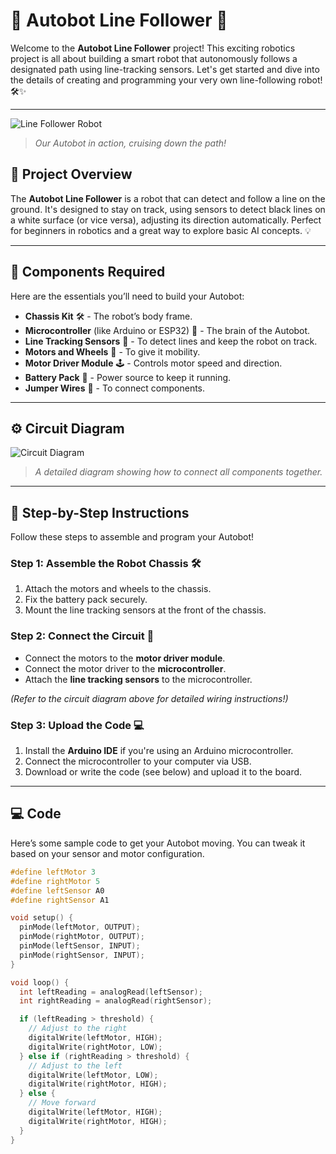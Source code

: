 # 🚗 Autobot Line Follower 🤖

Welcome to the **Autobot Line Follower** project! This exciting robotics project is all about building a smart robot that autonomously follows a designated path using line-tracking sensors. Let's get started and dive into the details of creating and programming your very own line-following robot! 🛠️✨

---

![Line Follower Robot](https://user-images.githubusercontent.com/example/path-to-image.gif)
> *Our Autobot in action, cruising down the path!*

## 📜 Project Overview

The **Autobot Line Follower** is a robot that can detect and follow a line on the ground. It's designed to stay on track, using sensors to detect black lines on a white surface (or vice versa), adjusting its direction automatically. Perfect for beginners in robotics and a great way to explore basic AI concepts. 💡

---

## 🧰 Components Required

Here are the essentials you’ll need to build your Autobot:

- **Chassis Kit** 🛠️ - The robot’s body frame.
- **Microcontroller** (like Arduino or ESP32) 🧠 - The brain of the Autobot.
- **Line Tracking Sensors** 👀 - To detect lines and keep the robot on track.
- **Motors and Wheels** 🚗 - To give it mobility.
- **Motor Driver Module** 🕹️ - Controls motor speed and direction.
- **Battery Pack** 🔋 - Power source to keep it running.
- **Jumper Wires** 🌈 - To connect components.

---

## ⚙️ Circuit Diagram

![Circuit Diagram](https://user-images.githubusercontent.com/example/path-to-circuit-diagram.png)
> *A detailed diagram showing how to connect all components together.*

---

## 📝 Step-by-Step Instructions

Follow these steps to assemble and program your Autobot!

### Step 1: Assemble the Robot Chassis 🛠️

1. Attach the motors and wheels to the chassis.
2. Fix the battery pack securely.
3. Mount the line tracking sensors at the front of the chassis.

### Step 2: Connect the Circuit 🔌

- Connect the motors to the **motor driver module**.
- Connect the motor driver to the **microcontroller**.
- Attach the **line tracking sensors** to the microcontroller.
  
*(Refer to the circuit diagram above for detailed wiring instructions!)*

### Step 3: Upload the Code 💻

1. Install the **Arduino IDE** if you're using an Arduino microcontroller.
2. Connect the microcontroller to your computer via USB.
3. Download or write the code (see below) and upload it to the board.

---

## 💻 Code

Here’s some sample code to get your Autobot moving. You can tweak it based on your sensor and motor configuration.

```cpp
#define leftMotor 3
#define rightMotor 5
#define leftSensor A0
#define rightSensor A1

void setup() {
  pinMode(leftMotor, OUTPUT);
  pinMode(rightMotor, OUTPUT);
  pinMode(leftSensor, INPUT);
  pinMode(rightSensor, INPUT);
}

void loop() {
  int leftReading = analogRead(leftSensor);
  int rightReading = analogRead(rightSensor);

  if (leftReading > threshold) {
    // Adjust to the right
    digitalWrite(leftMotor, HIGH);
    digitalWrite(rightMotor, LOW);
  } else if (rightReading > threshold) {
    // Adjust to the left
    digitalWrite(leftMotor, LOW);
    digitalWrite(rightMotor, HIGH);
  } else {
    // Move forward
    digitalWrite(leftMotor, HIGH);
    digitalWrite(rightMotor, HIGH);
  }
}

